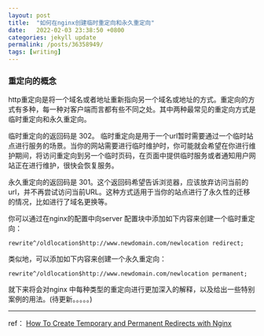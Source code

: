 ```yaml
---
layout: post
title:  "如何在nginx创建临时重定向和永久重定向"
date:   2022-02-03 23:38:50 +0800
categories: jekyll update
permalink: /posts/36358949/
tags: [writing]
---
```


### 重定向的概念

http重定向是将一个域名或者地址重新指向另一个域名或地址的方式。重定向的方式有多种，每一种对客户端而言都有些不同之处。其中两种最常见的重定向方式是临时重定向和永久重定向。

临时重定向的返回码是 302。 临时重定向是用于一个url暂时需要通过一个临时站点进行服务的场景。当你的网站需要进行临时维护时，你可能就会希望在你进行维护期间，将访问重定向到另一个临时页码，在页面中提供临时服务或者通知用户网站正在进行维护，很快会恢复服务。

永久重定向的返回码是 301。这个返回码希望告诉浏览器，应该放弃访问当前的url，并不再尝试访问当前URL。这种方式适用于当你的站点进行了永久性的迁移的情况，比如进行了域名更换等。

你可以通过在nginx的配置中向server 配置块中添加如下内容来创建一个临时重定向：

```
rewrite^/oldlocation$http://www.newdomain.com/newlocation redirect;

```

类似地，可以添加如下内容来创建一个永久重定向：

```
rewrite^/oldlocation$http://www.newdomain.com/newlocation permanent;

```

就下来将会对nginx 中每种类型的重定向进行更加深入的解释，以及给出一些特别案例的用法。(待更新。。。。。)


---

ref： [How To Create Temporary and Permanent Redirects with Nginx](https://www.digitalocean.com/community/tutorials/how-to-create-temporary-and-permanent-redirects-with-nginx)

